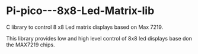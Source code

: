 # Pi-pico---8x8-Led-Matrix-lib
C library to control 8 x8  Led matrix displays based on Max 7219.


This library provides low and high level control of 8x8 led displays base don the MAX7219 chips.
